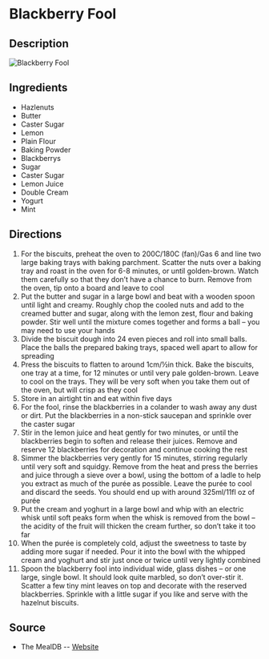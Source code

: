 # Blackberry Fool

## Description
![Blackberry Fool](https://www.themealdb.com/images/media/meals/rpvptu1511641092.jpg "Blackberry Fool")

## Ingredients
- Hazlenuts
- Butter
- Caster Sugar
- Lemon
- Plain Flour
- Baking Powder
- Blackberrys
- Sugar
- Caster Sugar
- Lemon Juice
- Double Cream
- Yogurt
- Mint

## Directions
1. For the biscuits, preheat the oven to 200C/180C (fan)/Gas 6 and line two large baking trays with baking parchment. Scatter the nuts over a baking tray and roast in the oven for 6-8 minutes, or until golden-brown. Watch them carefully so that they don’t have a chance to burn. Remove from the oven, tip onto a board and leave to cool
2. Put the butter and sugar in a large bowl and beat with a wooden spoon until light and creamy. Roughly chop the cooled nuts and add to the creamed butter and sugar, along with the lemon zest, flour and baking powder. Stir well until the mixture comes together and forms a ball – you may need to use your hands
3. Divide the biscuit dough into 24 even pieces and roll into small balls. Place the balls the prepared baking trays, spaced well apart to allow for spreading
4. Press the biscuits to flatten to around 1cm/½in thick. Bake the biscuits, one tray at a time, for 12 minutes or until very pale golden-brown. Leave to cool on the trays. They will be very soft when you take them out of the oven, but will crisp as they cool
5. Store in an airtight tin and eat within five days
6. For the fool, rinse the blackberries in a colander to wash away any dust or dirt. Put the blackberries in a non-stick saucepan and sprinkle over the caster sugar
7. Stir in the lemon juice and heat gently for two minutes, or until the blackberries begin to soften and release their juices. Remove and reserve 12 blackberries for decoration and continue cooking the rest
8. Simmer the blackberries very gently for 15 minutes, stirring regularly until very soft and squidgy. Remove from the heat and press the berries and juice through a sieve over a bowl, using the bottom of a ladle to help you extract as much of the purée as possible. Leave the purée to cool and discard the seeds. You should end up with around 325ml/11fl oz of purée
9. Put the cream and yoghurt in a large bowl and whip with an electric whisk until soft peaks form when the whisk is removed from the bowl – the acidity of the fruit will thicken the cream further, so don’t take it too far
10. When the purée is completely cold, adjust the sweetness to taste by adding more sugar if needed. Pour it into the bowl with the whipped cream and yoghurt and stir just once or twice until very lightly combined
11. Spoon the blackberry fool into individual wide, glass dishes – or one large, single bowl. It should look quite marbled, so don’t over-stir it. Scatter a few tiny mint leaves on top and decorate with the reserved blackberries. Sprinkle with a little sugar if you like and serve with the hazelnut biscuits.

## Source

- The MealDB -- [Website](https://themealdb.com/)
